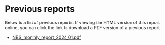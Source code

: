 # Previous reports

Below is a list of previous reports. If viewing the HTML version of this report online, you can click the link to download a PDF version of a previous report
* [NBS_monthly_report_2024_01.pdf](../reports/NBS_monthly_report_2024_01.pdf)

